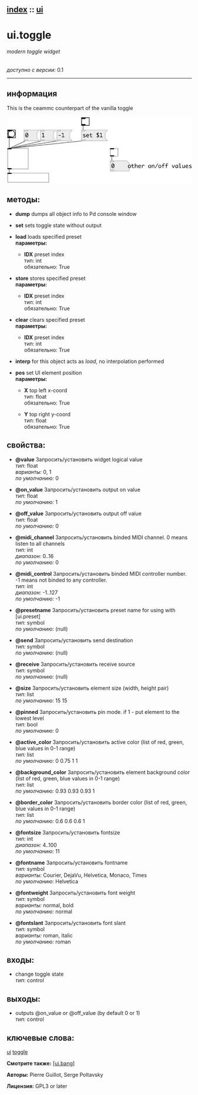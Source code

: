 [index](index.html) :: [ui](category_ui.html)
---

# ui.toggle

###### modern toggle widget

*доступно с версии:* 0.1

---


## информация
This is the ceammc counterpart of the vanilla toggle


[![example](../examples/img/ui.toggle.jpg)](../examples/pd/ui.toggle.pd)





## методы:

* **dump**
dumps all object info to Pd console window<br>

* **set**
sets toggle state without output<br>

* **load**
loads specified preset<br>
  __параметры:__
  - **IDX** preset index<br>
    тип: int <br>
    обязательно: True <br>

* **store**
stores specified preset<br>
  __параметры:__
  - **IDX** preset index<br>
    тип: int <br>
    обязательно: True <br>

* **clear**
clears specified preset<br>
  __параметры:__
  - **IDX** preset index<br>
    тип: int <br>
    обязательно: True <br>

* **interp**
for this object acts as *load*, no interpolation performed<br>

* **pos**
set UI element position<br>
  __параметры:__
  - **X** top left x-coord<br>
    тип: float <br>
    обязательно: True <br>

  - **Y** top right y-coord<br>
    тип: float <br>
    обязательно: True <br>




## свойства:

* **@value** 
Запросить/установить widget logical value<br>
_тип:_ float<br>
_варианты:_ 0, 1<br>
_по умолчанию:_ 0<br>

* **@on_value** 
Запросить/установить output on value<br>
_тип:_ float<br>
_по умолчанию:_ 1<br>

* **@off_value** 
Запросить/установить output off value<br>
_тип:_ float<br>
_по умолчанию:_ 0<br>

* **@midi_channel** 
Запросить/установить binded MIDI channel. 0 means listen to all channels<br>
_тип:_ int<br>
_диапазон:_ 0..16<br>
_по умолчанию:_ 0<br>

* **@midi_control** 
Запросить/установить binded MIDI controller number. -1 means not binded to any controller.<br>
_тип:_ int<br>
_диапазон:_ -1..127<br>
_по умолчанию:_ -1<br>

* **@presetname** 
Запросить/установить preset name for using with [ui.preset]<br>
_тип:_ symbol<br>
_по умолчанию:_ (null)<br>

* **@send** 
Запросить/установить send destination<br>
_тип:_ symbol<br>
_по умолчанию:_ (null)<br>

* **@receive** 
Запросить/установить receive source<br>
_тип:_ symbol<br>
_по умолчанию:_ (null)<br>

* **@size** 
Запросить/установить element size (width, height pair)<br>
_тип:_ list<br>
_по умолчанию:_ 15 15<br>

* **@pinned** 
Запросить/установить pin mode. if 1 - put element to the lowest level<br>
_тип:_ bool<br>
_по умолчанию:_ 0<br>

* **@active_color** 
Запросить/установить active color (list of red, green, blue values in 0-1 range)<br>
_тип:_ list<br>
_по умолчанию:_ 0 0.75 1 1<br>

* **@background_color** 
Запросить/установить element background color (list of red, green, blue values in 0-1 range)<br>
_тип:_ list<br>
_по умолчанию:_ 0.93 0.93 0.93 1<br>

* **@border_color** 
Запросить/установить border color (list of red, green, blue values in 0-1 range)<br>
_тип:_ list<br>
_по умолчанию:_ 0.6 0.6 0.6 1<br>

* **@fontsize** 
Запросить/установить fontsize<br>
_тип:_ int<br>
_диапазон:_ 4..100<br>
_по умолчанию:_ 11<br>

* **@fontname** 
Запросить/установить fontname<br>
_тип:_ symbol<br>
_варианты:_ Courier, DejaVu, Helvetica, Monaco, Times<br>
_по умолчанию:_ Helvetica<br>

* **@fontweight** 
Запросить/установить font weight<br>
_тип:_ symbol<br>
_варианты:_ normal, bold<br>
_по умолчанию:_ normal<br>

* **@fontslant** 
Запросить/установить font slant<br>
_тип:_ symbol<br>
_варианты:_ roman, italic<br>
_по умолчанию:_ roman<br>



## входы:

* change toggle state<br>
_тип:_ control



## выходы:

* outputs @on_value or @off_value (by default 0 or 1)<br>
_тип:_ control



## ключевые слова:

[ui](keywords/ui.html)
[toggle](keywords/toggle.html)



**Смотрите также:**
[\[ui.bang\]](ui.bang.html)




**Авторы:** Pierre Guillot, Serge Poltavsky




**Лицензия:** GPL3 or later





